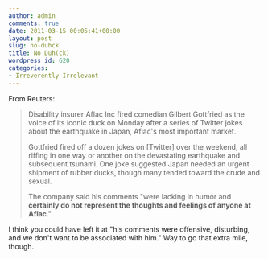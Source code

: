 ```yaml
---
author: admin
comments: true
date: 2011-03-15 00:05:41+00:00
layout: post
slug: no-duhck
title: No Duh(ck)
wordpress_id: 620
categories:
- Irreverently Irrelevant
---
```


From Reuters:

> Disability insurer Aflac Inc fired comedian Gilbert Gottfried as the voice of its iconic duck on Monday after a series of Twitter jokes about the earthquake in Japan, Aflac's most important market.
>
> Gottfried fired off a dozen jokes on [Twitter] over the weekend, all riffing in one way or another on the devastating earthquake and subsequent tsunami. One joke suggested Japan needed an urgent shipment of rubber ducks, though many tended toward the crude and sexual.
>
> The company said his comments "were lacking in humor and **certainly do not represent the thoughts and feelings of anyone at Aflac**."

I think you could have left it at "his comments were offensive, disturbing, and we don't want to be associated with him." Way to go that extra mile, though.
